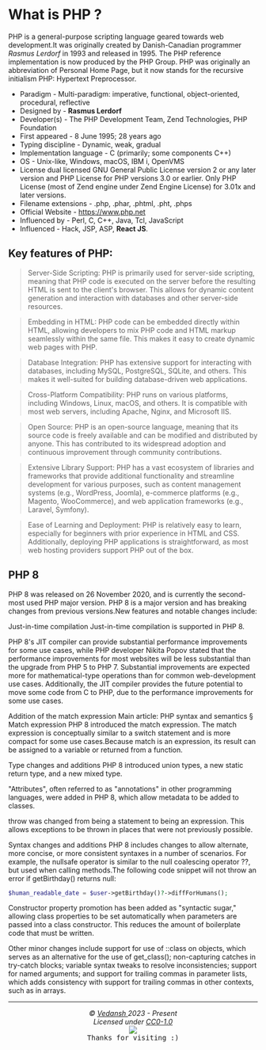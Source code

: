 # **What is PHP** ?

PHP is a general-purpose scripting language geared towards web development.It was originally created by Danish-Canadian programmer *Rasmus Lerdorf* in 1993 and released in 1995. The PHP reference implementation is now produced by the PHP Group. PHP was originally an abbreviation of Personal Home Page, but it now stands for the recursive initialism PHP: Hypertext Preprocessor.

- Paradigm - Multi-paradigm: imperative, functional, object-oriented, procedural, reflective
- Designed by - **Rasmus Lerdorf**
- Developer(s) - The PHP Development Team, Zend Technologies, PHP Foundation
- First appeared - 8 June 1995; 28 years ago
- Typing discipline - Dynamic, weak, gradual
- Implementation language - C (primarily; some components C++)
- OS - Unix-like, Windows, macOS, IBM i, OpenVMS
- License dual licensed GNU General Public License version 2 or any later version and PHP License for PHP versions 3.0 or earlier. Only PHP License (most of Zend engine under Zend Engine License) for 3.01x and later versions.
- Filename extensions - .php, .phar, .phtml, .pht, .phps
- Official Website - <https://www.php.net>
- Influenced by - Perl, C, C++, Java, Tcl, JavaScript
- Influenced - Hack, JSP, ASP, **React JS**.

## Key features of PHP:

> Server-Side Scripting: PHP is primarily used for server-side scripting, meaning that PHP code is executed on the server before the resulting HTML is sent to the client's browser. This allows for dynamic content generation and interaction with databases and other server-side resources.

> Embedding in HTML: PHP code can be embedded directly within HTML, allowing developers to mix PHP code and HTML markup seamlessly within the same file. This makes it easy to create dynamic web pages with PHP.

> Database Integration: PHP has extensive support for interacting with databases, including MySQL, PostgreSQL, SQLite, and others. This makes it well-suited for building database-driven web applications.

> Cross-Platform Compatibility: PHP runs on various platforms, including Windows, Linux, macOS, and others. It is compatible with most web servers, including Apache, Nginx, and Microsoft IIS.

> Open Source: PHP is an open-source language, meaning that its source code is freely available and can be modified and distributed by anyone. This has contributed to its widespread adoption and continuous improvement through community contributions.

> Extensive Library Support: PHP has a vast ecosystem of libraries and frameworks that provide additional functionality and streamline development for various purposes, such as content management systems (e.g., WordPress, Joomla), e-commerce platforms (e.g., Magento, WooCommerce), and web application frameworks (e.g., Laravel, Symfony).

> Ease of Learning and Deployment: PHP is relatively easy to learn, especially for beginners with prior experience in HTML and CSS. Additionally, deploying PHP applications is straightforward, as most web hosting providers support PHP out of the box.

## **PHP** 8

PHP 8 was released on 26 November 2020, and is currently the second-most used PHP major version. PHP 8 is a major version and has breaking changes from previous versions.New features and notable changes include:

Just-in-time compilation
Just-in-time compilation is supported in PHP 8.

PHP 8's JIT compiler can provide substantial performance improvements for some use cases, while PHP developer Nikita Popov stated that the performance improvements for most websites will be less substantial than the upgrade from PHP 5 to PHP 7. Substantial improvements are expected more for mathematical-type operations than for common web-development use cases. Additionally, the JIT compiler provides the future potential to move some code from C to PHP, due to the performance improvements for some use cases.

Addition of the match expression
Main article: PHP syntax and semantics § Match expression
PHP 8 introduced the match expression. The match expression is conceptually similar to a switch statement and is more compact for some use cases.Because match is an expression, its result can be assigned to a variable or returned from a function.

Type changes and additions
PHP 8 introduced union types, a new static return type, and a new mixed type.

"Attributes", often referred to as "annotations" in other programming languages, were added in PHP 8, which allow metadata to be added to classes.

throw was changed from being a statement to being an expression. This allows exceptions to be thrown in places that were not previously possible.

Syntax changes and additions
PHP 8 includes changes to allow alternate, more concise, or more consistent syntaxes in a number of scenarios. For example, the nullsafe operator is similar to the null coalescing operator ??, but used when calling methods.The following code snippet will not throw an error if getBirthday() returns null:

```php
$human_readable_date = $user->getBirthday()?->diffForHumans();
```

Constructor property promotion has been added as "syntactic sugar," allowing class properties to be set automatically when parameters are passed into a class constructor. This reduces the amount of boilerplate code that must be written.

Other minor changes include support for use of ::class on objects, which serves as an alternative for the use of get_class(); non-capturing catches in try-catch blocks; variable syntax tweaks to resolve inconsistencies; support for named arguments; and support for trailing commas in parameter lists, which adds consistency with support for trailing commas in other contexts, such as in arrays.

***

<p align="center">
  <i>&copy; <a href="https://github.com/offensive-vk/">Vedansh </a> 2023 - Present</i><br>
  <i>Licensed under <a href="https://github.com/offensive-vk/UntilEverything#CC0-1.0-1-ov-file">CC0-1.0</a></i><br>
  <a href="https://github.com/TheHamsterBot"><img src="https://i.ibb.co/4KtpYxb/octocat-clean-mini.png" /></a><br>
  <kbd>Thanks for visiting :)</kbd>
</p>

